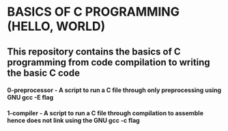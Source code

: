 # BASICS OF C PROGRAMMING (HELLO, WORLD)
## This repository contains the basics of C programming from code compilation to writing the basic C code

#### 0-preprocessor - A script to run a C file through only preprocessing using GNU gcc -E flag
#### 1-compiler - A script to run a C file through compilation to assemble hence does not link using the GNU gcc -c flag
